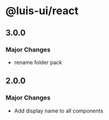# @luis-ui/react

## 3.0.0

### Major Changes

- rename folder pack

## 2.0.0

### Major Changes

- Add display name to all components
